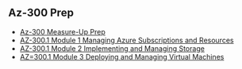 ## Az-300 Prep
* [Az-300 Measure-Up Prep](https://github.com/SmithMMTK/home/blob/master/Az-300/measureupprep.md)
* [AZ-300.1 Module 1 Managing Azure Subscriptions and Resources](https://github.com/SmithMMTK/home/blob/master/Az-300/AZ-300.1-M1-Managing-Azure-Subscriptions-and-Resources.md)
* [AZ-300.1 Module 2 Implementing and Managing Storage](https://github.com/SmithMMTK/home/blob/master/Az-300/AZ-300.1-M2-Implementing-and-Managing-Storage.md)
* [AZ=300.1 Module 3 Deploying and Managing Virtual Machines](https://github.com/SmithMMTK/home/blob/master/Az-300/AZ-300.1-M3-Deploying-and-Managing-Virtual-Machines)
